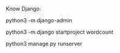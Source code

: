 Know Django:

python3 -m django-admin

python3 -m django startproject wordcount

python3 manage.py runserver
